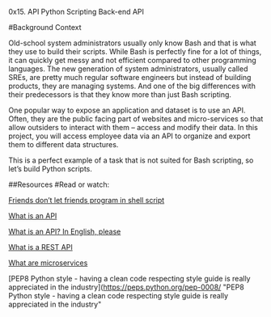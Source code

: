 0x15. API
Python
Scripting
Back-end
API

#Background Context


Old-school system administrators usually only know Bash and that is what they use to build their scripts. While Bash is perfectly fine for a lot of things, it can quickly get messy and not efficient compared to other programming languages. The new generation of system administrators, usually called SREs, are pretty much regular software engineers but instead of building products, they are managing systems. And one of the big differences with their predecessors is that they know more than just Bash scripting.

One popular way to expose an application and dataset is to use an API. Often, they are the public facing part of websites and micro-services so that allow outsiders to interact with them – access and modify their data. In this project, you will access employee data via an API to organize and export them to different data structures.

This is a perfect example of a task that is not suited for Bash scripting, so let’s build Python scripts.

##Resources
#Read or watch:

[Friends don’t let friends program in shell script](https://www.turnkeylinux.org/blog/friends-dont-let-friends-program-shell-script "Friends don’t let friends program in shell script")

[What is an API](https://www.webopedia.com/definitions/api/ "What is an API")

[What is an API? In English, please](https://www.freecodecamp.org/news/what-is-an-api-in-english-please-b880a3214a82/ "What is an API? In English, please")

[What is a REST API](https://www.sitepoint.com/rest-api/ "What is a REST API")

[What are microservices](https://smartbear.com/learn/api-design/microservices/ "What are microservices")

[PEP8 Python style - having a clean code respecting style guide is really appreciated in the industry](https://peps.python.org/pep-0008/ "PEP8 Python style - having a clean code respecting style guide is really appreciated in the industry"
